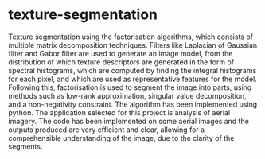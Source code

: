 # texture-segmentation
Texture segmentation using the factorisation algorithms, which consists of multiple matrix decomposition techniques.
Filters like Laplacian of Gaussian filter and Gabor filter are used to generate an image model, from the distribution of which texture descriptors are generated in the form of spectral histograms, which are computed by finding the integral histograms for each pixel, and which are used as representative features for the model. Following this, factorisation is used to segment the image into parts, using methods such as low-rank approximation, singular value decomposition, and a non-negativity constraint. The algorithm has been implemented using python. The application selected for this project is analysis of aerial imagery. The code has been implemented on some aerial images and the outputs produced are very efficient and clear, allowing for a comprehensible understanding of the image, due to the clarity of the segments.
